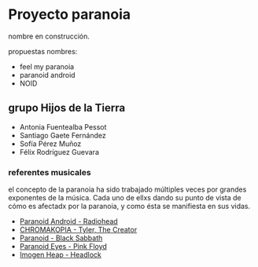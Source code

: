 # Proyecto paranoia

nombre en construcción.

propuestas nombres:

- feel my paranoia
- paranoid android
- NOID

## grupo Hijos de la Tierra

- Antonia Fuentealba Pessot
- Santiago Gaete Fernández
- Sofía Pérez Muñoz
- Félix Rodríguez Guevara

### referentes musicales

el concepto de la paranoia ha sido trabajado múltiples veces por grandes exponentes de la música. Cada uno de ellxs dando su punto de vista de cómo es afectadx por la paranoia, y como ésta se manifiesta en sus vidas.

- [Paranoid Android - Radiohead](https://youtu.be/Lt8AfIeJOxw)
- [CHROMAKOPIA - Tyler, The Creator](https://youtu.be/hCcwCv3G1FQ)
- [Paranoid - Black Sabbath](https://youtu.be/fWvKvOViM3g)
- [Paranoid Eyes - Pink Floyd](https://youtu.be/ALuor5QREgw)
- [Imogen Heap - Headlock](https://youtu.be/roPiy2JydwA)
